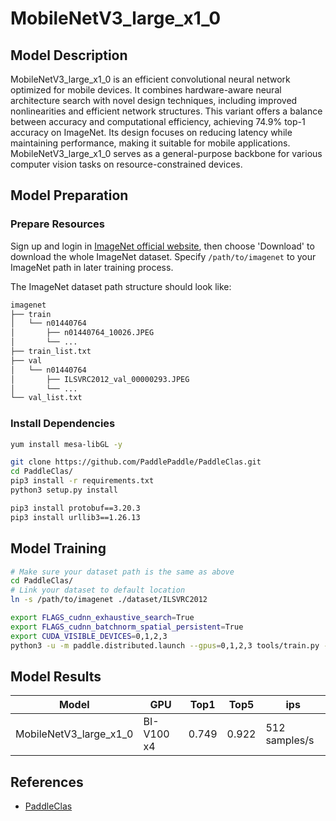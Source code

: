# MobileNetV3_large_x1_0

## Model Description

MobileNetV3_large_x1_0 is an efficient convolutional neural network optimized for mobile devices. It combines
hardware-aware neural architecture search with novel design techniques, including improved nonlinearities and efficient
network structures. This variant offers a balance between accuracy and computational efficiency, achieving 74.9% top-1
accuracy on ImageNet. Its design focuses on reducing latency while maintaining performance, making it suitable for
mobile applications. MobileNetV3_large_x1_0 serves as a general-purpose backbone for various computer vision tasks on
resource-constrained devices.

## Model Preparation

### Prepare Resources

Sign up and login in [ImageNet official website](https://www.image-net.org/index.php), then choose 'Download' to
download the whole ImageNet dataset. Specify `/path/to/imagenet` to your ImageNet path in later training process.

The ImageNet dataset path structure should look like:

```bash
imagenet
├── train
│   └── n01440764
│       ├── n01440764_10026.JPEG
│       └── ...
├── train_list.txt
├── val
│   └── n01440764
│       ├── ILSVRC2012_val_00000293.JPEG
│       └── ...
└── val_list.txt
```

### Install Dependencies

```bash
yum install mesa-libGL -y

git clone https://github.com/PaddlePaddle/PaddleClas.git
cd PaddleClas/
pip3 install -r requirements.txt
python3 setup.py install

pip3 install protobuf==3.20.3
pip3 install urllib3==1.26.13
```

## Model Training

```bash
# Make sure your dataset path is the same as above
cd PaddleClas/
# Link your dataset to default location
ln -s /path/to/imagenet ./dataset/ILSVRC2012

export FLAGS_cudnn_exhaustive_search=True
export FLAGS_cudnn_batchnorm_spatial_persistent=True
export CUDA_VISIBLE_DEVICES=0,1,2,3
python3 -u -m paddle.distributed.launch --gpus=0,1,2,3 tools/train.py -c ppcls/configs/ImageNet/MobileNetV3/MobileNetV3_large_x1_0.yaml -o Arch.pretrained=False -o Global.device=gpu
```

## Model Results

| Model                  | GPU        | Top1  | Top5  | ips           |
|------------------------|------------|-------|-------|---------------|
| MobileNetV3_large_x1_0 | BI-V100 x4 | 0.749 | 0.922 | 512 samples/s |

## References

- [PaddleClas](https://github.com/PaddlePaddle/PaddleClas)
